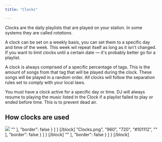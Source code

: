 ```yaml
---
title: "Clocks"

---
```

Clocks are the daily playlists that are played on your station. In some systems they are called *rotations*.

A clock can be set on a weekly basis, you can set them to a specific day and time of the week. This week wil repeat itself as long as it isn't changed. If you want to limit clocks until a certain date — it's probably better go for a playlist. 

A clock is always comprised of a specific percentage of tags. This is the amount of songs from that tag that will be played during the clock. These songs will be played in a random order. All clocks will follow the separation rules set to comply with your local laws. 

You must have a clock active for a specific day or time. DJ will always resume to playing the music listed in the Clock if a playlist failed to play or ended before time. This is to prevent dead air.

## How clocks are used


![](https://images.shoutca.st/QsCtoREiQdeeKkC61YwP_Clocks.png)
    ""
      ],
      "border": false
    }
  ]
}
[/block]
        "Clocks.png",
        "960",
        "720",
        "#101112",
        ""
      ],
      "border": false
    }
  ]
}
[/block]
    ""
      ],
      "border": false
    }
  ]
}
[/block]